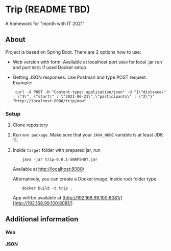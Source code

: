 # Trip (README TBD)
A homework for "month with IT 2021"

## About
Project is based on Spring Boot. There are 2 options how to use:
 - Web version with form. Available at localhost port `8080` for local .jar run and port `8081` if used Docker setup
 - Getting JSON responses. Use Postman and type POST request. Example:
 
        curl -X POST -H "Content-type: application/json" -d "{\"distance\" : \"3\", \"start\" : \"2021-06-21\",\"participants\" : \"2\"}" "http://localhost:8080/trip/new"
 
 ### Setup
 1. Clone repository
 2. Run `mvn package`. Make sure that your `JAVA_HOME` variable is at least JDK 11.
 3. Inside `target` folder with prepared jar, run           

            java -jar trip-0.0.1-SNAPSHOT.jar
    Available at [http://localhost:8080/][http://localhost:8080]
 
    Alternatively, you can create a Docker image. Inside root folder type
           
            docker build -t trip . 
    App will be available at [http://192.168.99.100:8081/][http://192.168.99.100:8081/]
   


[http://localhost:8080]: http://localhost:8080/
[http://192.168.99.100:8081/]: http://192.168.99.100:8081/


## Additional information

#### Web 

#### JSON 

